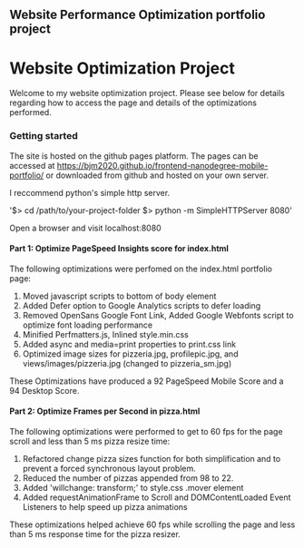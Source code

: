 ## Website Performance Optimization portfolio project
# Website Optimization Project

Welcome to my website optimization project.  Please see below for details regarding
how to access the page and details of the optimizations performed.

### Getting started

The site is hosted on the github pages platform.  The pages can be accessed at
https://bjm2020.github.io/frontend-nanodegree-mobile-portfolio/ or downloaded from github
and hosted on your own server.

I reccommend python's simple http server.  

'$> cd /path/to/your-project-folder
$> python -m SimpleHTTPServer 8080'

Open a browser and visit localhost:8080


#### Part 1: Optimize PageSpeed Insights score for index.html

The following optimizations were perfomed on the index.html portfolio page:

1.  Moved javascript scripts to bottom of body element
2.  Added Defer option to Google Analytics scripts to defer loading
3.  Removed OpenSans Google Font Link, Added Google Webfonts script to optimize font loading performance
4.  Minified Perfmatters.js, Inlined style.min.css
5.  Added async and media=print properties to print.css link
6.  Optimized image sizes for pizzeria.jpg, profilepic.jpg, and views/images/pizzeria.jpg (changed to pizzeria_sm.jpg)

These Optimizations have produced a 92 PageSpeed Mobile Score and a 94 Desktop Score.

#### Part 2: Optimize Frames per Second in pizza.html

The following optimizations were performed to get to 60 fps for the page scroll and less than 5 ms pizza resize time:

1.  Refactored change pizza sizes function for both simplification and to prevent a forced synchronous layout problem.
2.  Reduced the number of pizzas appended from 98 to 22.
3.  Added 'willchange: transform;' to style.css .mover element
4.  Added requestAnimationFrame to Scroll and DOMContentLoaded Event Listeners to help speed up pizza animations

These optimizations helped achieve 60 fps while scrolling the page and less than 5 ms response time for the pizza resizer.

